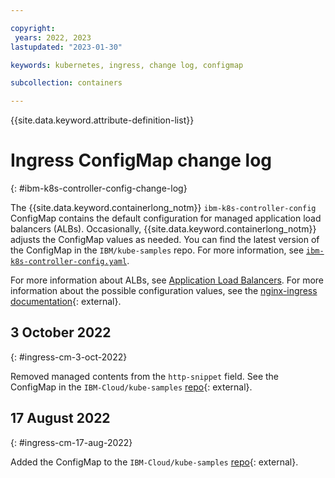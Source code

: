 ```yaml
---

copyright:
 years: 2022, 2023
lastupdated: "2023-01-30"

keywords: kubernetes, ingress, change log, configmap

subcollection: containers

---
```


{{site.data.keyword.attribute-definition-list}}




# Ingress ConfigMap change log
{: #ibm-k8s-controller-config-change-log}

The {{site.data.keyword.containerlong_notm}} `ibm-k8s-controller-config` ConfigMap contains the default configuration for managed application load balancers (ALBs). Occasionally, {{site.data.keyword.containerlong_notm}} adjusts the ConfigMap values as needed. You can find the latest version of the ConfigMap in the `IBM/kube-samples` repo. For more information, see [`ibm-k8s-controller-config.yaml`](https://github.com/IBM-Cloud/kube-samples/blob/master/ingress-config/ibm-k8s-controller-config.yaml).

For more information about ALBs, see [Application Load Balancers](/docs/containers?topic=containers-managed-ingress-about#managed-ingress-albs). For more information about the possible configuration values, see the [nginx-ingress documentation](https://kubernetes.github.io/ingress-nginx/user-guide/nginx-configuration/configmap/){: external}.

## 3 October 2022
{: #ingress-cm-3-oct-2022}

Removed managed contents from the `http-snippet` field. See the ConfigMap in the `IBM-Cloud/kube-samples` [repo](https://github.com/IBM-Cloud/kube-samples/blob/170e36cef314dd18823dfb016b041650126d3672/ingress-config/ibm-k8s-controller-config.yaml){: external}.

## 17 August 2022
{: #ingress-cm-17-aug-2022}

Added the ConfigMap to the `IBM-Cloud/kube-samples` [repo](https://github.com/IBM-Cloud/kube-samples/blob/8f765f825552449746dc2ab1ee7d62ca718119c0/ingress-config/ibm-k8s-controller-config.yaml){: external}.

